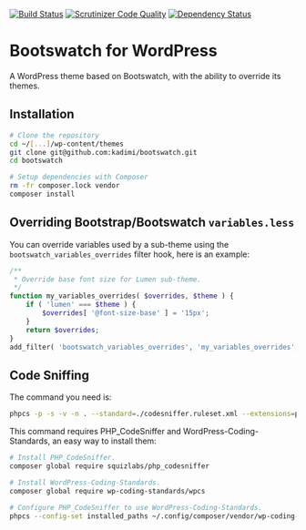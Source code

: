 [![Build Status](https://travis-ci.org/kadimi/bootswatch.svg?branch=master)](https://travis-ci.org/kadimi/bootswatch)
[![Scrutinizer Code Quality](https://scrutinizer-ci.com/g/kadimi/bootswatch/badges/quality-score.png?b=master)](https://scrutinizer-ci.com/g/kadimi/bootswatch/?branch=master)
[![Dependency Status](https://www.versioneye.com/user/projects/59608395368b080049058e89/badge.svg)](https://www.versioneye.com/user/projects/59608395368b080049058e89)

# Bootswatch for WordPress

A WordPress theme based on Bootswatch, with the ability to override its themes.

## Installation

```bash
# Clone the repository
cd ~/[...]/wp-content/themes
git clone git@github.com:kadimi/bootswatch.git
cd bootswatch

# Setup dependencies with Composer
rm -fr composer.lock vendor
composer install

```

## Overriding Bootstrap/Bootswatch `variables.less`

You can override variables used by a sub-theme using the `bootswatch_variables_overrides` filter hook, here is an example:

```php
/**
 * Override base font size for Lumen sub-theme.
 */
function my_variables_overrides( $overrides, $theme ) {
	if ( 'lumen' === $theme ) {
		$overrides[ '@font-size-base' ] = '15px';
	}
	return $overrides;
}
add_filter( 'bootswatch_variables_overrides', 'my_variables_overrides', 10, 2 );
```

## Code Sniffing

The command you need is:

```bash
phpcs -p -s -v -n . --standard=./codesniffer.ruleset.xml --extensions=php
```

This command requires PHP_CodeSniffer and WordPress-Coding-Standards, an easy way to install them:

```bash
# Install PHP_CodeSniffer.
composer global require squizlabs/php_codesniffer

# Install WordPress-Coding-Standards.
composer global require wp-coding-standards/wpcs

# Configure PHP_CodeSniffer to use WordPress-Coding-Standards.
phpcs --config-set installed_paths ~/.config/composer/vendor/wp-coding-standards/wpcs/

```
